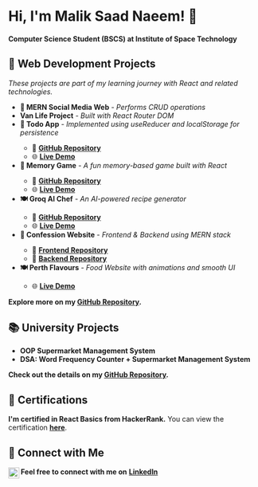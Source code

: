 <h1><b>Hi, I'm Malik Saad Naeem! 👋</b></h1>

<h4><b>Computer Science Student (BSCS) at Institute of Space Technology</b></h4>

<h2><b>🚀 Web Development Projects</b></h2>

<p><i>These projects are part of my learning journey with React and related technologies.</i></p>

<ul>
  <li><b>🚀 MERN Social Media Web</b> - <i>Performs CRUD operations</i></li>
  <li><b>Van Life Project</b> - <i>Built with React Router DOM</i></li>
  <li><b>📝 Todo App</b> - <i>Implemented using useReducer and localStorage for persistence</i></li>
  <ul>
    <li>🔗 <a href="https://github.com/maliksaadnaeem937/Todo-APP" target="_blank"><b>GitHub Repository</b></a></li>
    <li>🌐 <a href="https://unique-todoo-app.netlify.app/" target="_blank"><b>Live Demo</b></a></li>
  </ul>
  <li><b>🧠 Memory Game</b> - <i>A fun memory-based game built with React</i></li>
  <ul>
    <li>🔗 <a href="https://github.com/maliksaadnaeem937/Memory-Game" target="_blank"><b>GitHub Repository</b></a></li>
    <li>🌐 <a href="https://memory-game-unique.netlify.app/" target="_blank"><b>Live Demo</b></a></li>
  </ul>
  <li><b>🍽️ Groq AI Chef</b> - <i>An AI-powered recipe generator</i></li>
  <ul>
    <li>🔗 <a href="https://github.com/maliksaadnaeem937/Groq-Chef" target="_blank"><b>GitHub Repository</b></a></li>
    <li>🌐 <a href="https://groq-ai-chef.netlify.app/" target="_blank"><b>Live Demo</b></a></li>
  </ul>
  <li><b>💬 Confession Website</b> - <i>Frontend & Backend using MERN stack</i></li>
  <ul>
    <li>🔗 <a href="https://github.com/maliksaadnaeem937/ConfessionFrontEnd" target="_blank"><b>Frontend Repository</b></a></li>
    <li>🔗 <a href="https://github.com/maliksaadnaeem937/ConfessionWebsiteBackend" target="_blank"><b>Backend Repository</b></a></li>
  </ul>
  <li><b>🍽️ Perth Flavours</b> - <i>Food Website with animations and smooth UI</i></li>
  <ul>
    <li>🌐 <a href="https://perth-flavours.netlify.app/" target="_blank"><b>Live Demo</b></a></li>
  </ul>
</ul>

<p><b>Explore more on my <a href="https://github.com/maliksaadnaeem937/MERN_Projects_With_React_Router_DOM_Crud_Operations" target="_blank">GitHub Repository</a>.</b></p>

<h2><b>📚 University Projects</b></h2>

<ul>
  <li><b>OOP Supermarket Management System</b></li>
  <li><b>DSA: Word Frequency Counter + Supermarket Management System</b></li>
</ul>
<p><b>Check out the details on my <a href="https://github.com/maliksaadnaeem937/Cpp-OOP-and-DSA-projects" target="_blank">GitHub Repository</a>.</b></p>

<h2><b>📜 Certifications</b></h2>

<p><b>I'm certified in React Basics from HackerRank.</b> You can view the certification <a href="https://www.hackerrank.com/certificates/4ec1db2ac8c2" target="_blank"><b>here</b></a>.</p>

<h2><b>🤳 Connect with Me</b></h2>

<p>
  <b>Feel free to connect with me on</b> 
  <a href="https://www.linkedin.com/in/malik-saad-naeem-a84060264/" target="_blank">
    <img align="left" alt="Malik Saad | LinkedIn" width="22px" src="https://cdn.jsdelivr.net/npm/simple-icons@v3/icons/linkedin.svg" />
    <b>LinkedIn</b>
  </a>
</p>
